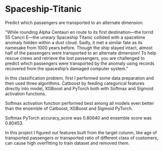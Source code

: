 # Spaceship-Titanic
Predict which passengers are transported to an alternate dimension.

"While rounding Alpha Centauri en route to its first destination—the torrid 55 Cancri E—the unwary Spaceship Titanic collided with a spacetime anomaly hidden within a dust cloud. Sadly, it met a similar fate as its namesake from 1000 years before. Though the ship stayed intact, almost half of the passengers were transported to an alternate dimension!
To help rescue crews and retrieve the lost passengers, you are challenged to predict which passengers were transported by the anomaly using records recovered from the spaceship’s damaged computer system."

In this classification problem, first I performed some data preparation and then used three algorithms. Catboost by feeding categorical features directly into model, XGBoost and PyTorch both with Softmax and Sigmoid activation functions. 

Softmax activation function performed best among all models even better than the ensemble of Catboost, XGBoost and Sigmoid PyTorch.

Softmax PyTorch accuracy_score was 0.80640 and ensemble score was 0.80453.

In this project I figured out features built from the target colunm, like age of transported passengers or transported ratio of different class of customers, can cause high overfitting to train dataset and removed them.
